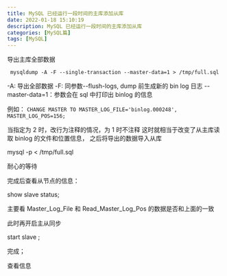 ```yaml
---
title: MySQL 已经运行一段时间的主库添加从库
date: 2022-01-18 15:10:19
description: MySQL 已经运行一段时间的主库添加从库
categories: [MySQL篇]
tags: [MySQL]
---
```

<!-- more -->

导出主库全部数据

``` mysqldump -A -F --single-transaction --master-data=1 > /tmp/full.sql```

-A: 导出全部数据
-F: 同参数--flush-logs, dump 前生成新的 bin log 日志
--master-data=1：参数会在 sql 中打印出 binlog 的信息

例如：
```CHANGE MASTER TO MASTER_LOG_FILE='binlog.000248', MASTER_LOG_POS=156;```

当指定为 2 时，改行为注释的情况，为 1 时不注释
这时就相当于改变了从主库读取 binlog 的文件和位置信息，
之后将导出的数据导入从库

mysql -p < /tmp/full.sql

耐心的等待

完成后查看从节点的信息：

show slave status;

主要看 Master_Log_File 和 Read_Master_Log_Pos 的数据是否和上面的一致

此时再开启主从同步

start slave ;

完成；

查看信息